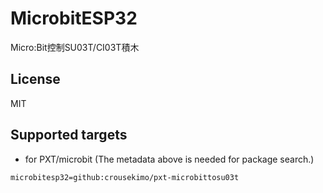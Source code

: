 # MicrobitESP32

Micro:Bit控制SU03T/CI03T積木

## License

MIT

## Supported targets

* for PXT/microbit
(The metadata above is needed for package search.)

```package
microbitesp32=github:crousekimo/pxt-microbittosu03t
```
